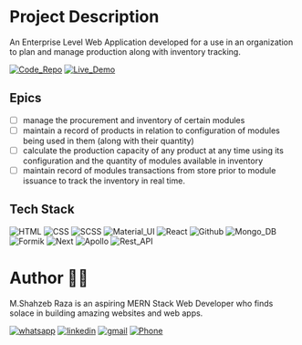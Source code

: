 # Project Description

An Enterprise Level Web Application developed for a use in an organization to plan and manage production along with inventory tracking.

[![Code_Repo](https://img.shields.io/badge/Code_Repo-641e93?style=for-the-badge&logo=github&logoColor=white)](<https://github.com/mshahzebraza/officeworks>) [![Live_Demo](https://img.shields.io/badge/Live_Demo-c40303?style=for-the-badge&logo=brave&logoColor=white)](<https://officeworks.vercel.app/>)

## Epics

- [ ] manage the procurement and inventory of certain modules
- [ ] maintain a record of products in relation to configuration of modules being used in them
      (along with their quantity)
- [ ] calculate the production capacity of any product at any time using its configuration and the
      quantity of modules available in inventory
- [ ] maintain record of modules transactions from store prior to module issuance to track the inventory in real time.

## Tech Stack

![HTML](https://img.shields.io/badge/HTML-e48246?style=for-the-badge&logo=html5&logoColor=white) ![CSS](https://img.shields.io/badge/CSS-3160d0?style=for-the-badge&logo=css3&logoColor=white) ![SCSS](https://img.shields.io/badge/SCSS-d03142?style=for-the-badge&logo=sass&logoColor=white) ![Material_UI](https://img.shields.io/badge/Material_UI-1c92e8?style=for-the-badge&logo=mui&logoColor=white) ![React](https://img.shields.io/badge/React-6f60e8?style=for-the-badge&logo=react&logoColor=white) ![Github](https://img.shields.io/badge/Github-4a0893?style=for-the-badge&logo=github&logoColor=white) ![Mongo_DB](https://img.shields.io/badge/Mongo_DB-1aba5b?style=for-the-badge&logo=mongodb&logoColor=white) ![Formik](https://img.shields.io/badge/Formik-3b3f93?style=for-the-badge) ![Next](https://img.shields.io/badge/Next-100000?style=for-the-badge) ![Apollo](https://img.shields.io/badge/Apollo-a139f4?style=for-the-badge) ![Rest_API](https://img.shields.io/badge/Rest_API-2f6212?style=for-the-badge)

<!-- ![My TechStack](https://skillicons.dev/icons?i=react,nodejs,mongodb,materialui,github,apollo,next,html,css,scss) -->

# Author 🙋‍♂️

M.Shahzeb Raza is an aspiring MERN Stack Web Developer who finds solace in building amazing websites and web apps.

<!-- [![portfolio](https://img.shields.io/badge/my_portfolio-000?style=for-the-badge&logo=ko-fi&logoColor=white)](https://katherineoelsner.com/) -->

[![whatsapp](https://img.shields.io/badge/WhatsApp-25D366?style=for-the-badge&logo=whatsapp&logoColor=white)](https://wa.me/923350450600) [![linkedin](https://img.shields.io/badge/linkedin-0A66C2?style=for-the-badge&logo=linkedin&logoColor=white)](https://www.linkedin.com/in/mshahzebraza) [![gmail](https://img.shields.io/badge/Gmail-D14836?style=for-the-badge&logo=gmail&logoColor=white)](mailto::m.shahzebraza.97@gmail.com) 
[![Phone](https://img.shields.io/badge/Phone-100000?style=for-the-badge)](<tel:+923350450600>)
